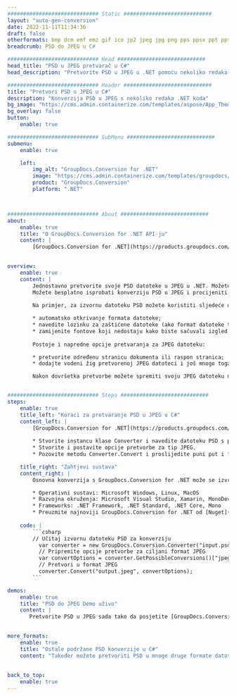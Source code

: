 ```yaml
---
############################# Static ############################
layout: "auto-gen-conversion"
date: 2022-11-11T11:34:36
draft: false
otherformats: bmp dcm emf emz gif ico jp2 jpeg jpg png pps ppsx ppt pptx psb psd svg svgz tga tif tiff webp wmf wmz
breadcrumb: PSD do JPEG u C#

############################# Head ############################
head_title: "PSD u JPEG pretvarač u C#"
head_description: "Pretvorite PSD u JPEG u .NET pomoću nekoliko redaka koda. Koristite GroupDocs Document Conversion API za pretvaranje preko 160 formata datoteka."

############################# Header ############################
title: "Pretvori PSD u JPEG u C#"
description: "Konverzija PSD u JPEG s nekoliko redaka .NET koda"
bg_image: "https://cms.admin.containerize.com/templates/aspose/App_Themes/V3/images/bg/header1.png"
bg_overlay: false
button:
    enable: true

############################# SubMenu ############################
submenu:
    enable: true

    left:
        img_alt: "GroupDocs.Conversion for .NET"
        image: "https://cms.admin.containerize.com/templates/groupdocs/images/product-logos/90x90-noborder/groupdocs-conversion-net.png"
        product: "GroupDocs.Conversion"
        platform: ".NET"



############################# About ############################
about:
    enable: true
    title: "O GroupDocs.Conversion for .NET API-ju"
    content: |
        [GroupDocs.Conversion for .NET](https://products.groupdocs.com/conversion/net/) može se koristiti za pretvaranje Microsoft Worda, Excela, PowerPointa, PDF-a, Visio i drugih formata. GroupDocs.Conversion je samostalni API koji je prikladan za pozadinske i interne sustave gdje su potrebne visoke performanse. Ne ovisi o softveru poput Microsofta ili Open Officea.
    

overview:
    enable: true
    content: |
        Jednostavno pretvorite svoje PSD datoteke u JPEG u .NET. Možete koristiti samo nekoliko C# linija koda na bilo kojoj platformi po vašem izboru kao što su - Windows, Linux, macOS.
        Možete besplatno isprobati konverziju PSD u JPEG i procijeniti kvalitetu rezultata konverzije. Uz jednostavne scenarije konverzije datoteka, možete isprobati naprednije opcije za učitavanje izvorne PSD datoteke i za spremanje izlaznog JPEG rezultata. 
        
        Na primjer, za izvornu datoteku PSD možete koristiti sljedeće opcije učitavanja:

        * automatsko otkrivanje formata datoteke;
        * navedite lozinku za zaštićene datoteke (ako format datoteke to podržava);
        * zamijenite fontove koji nedostaju kako biste sačuvali izgled dokumenta.
        
        Postoje i napredne opcije pretvaranja za JPEG datoteku:

        * pretvorite određenu stranicu dokumenta ili raspon stranica;
        * dodajte vodeni žig pretvorenoj JPEG datoteci i još mnogo toga.

        Nakon dovršetka pretvorbe možete spremiti svoju JPEG datoteku na lokalnu stazu datoteke ili bilo koju pohranu treće strane kao što su FTP, Amazon S3, Google Drive, Dropbox itd. Imajte na umu - da pretvorite PSD u {{ TO}} nema potrebe za instaliranjem bilo kakvog dodatnog softvera - poput MS Officea, Open Officea, Adobe Acrobat Readera itd.


############################# Steps ############################
steps:
    enable: true
    title_left: "Koraci za pretvaranje PSD u JPEG u C#"
    content_left: |
        [GroupDocs.Conversion for .NET](https://products.groupdocs.com/conversion/net/) programerima olakšava pretvaranje PSD datoteke u JPEG s nekoliko redaka koda.
        
        * Stvorite instancu klase Converter i navedite datoteku PSD s punim putem
        * Stvorite i postavite opcije pretvorbe za tip JPEG.
        * Pozovite metodu Converter.Convert i proslijedite puni put i format (JPEG) kao parametar

    title_right: "Zahtjevi sustava"
    content_right: |
        Osnovna konverzija s GroupDocs.Conversion for .NET može se izvršiti u samo nekoliko jednostavnih koraka. Naši API-ji podržani su na svim glavnim platformama i operativnim sustavima. Prije izvršavanja koda u nastavku, provjerite imate li sljedeće preduvjete instalirane na vašem sustavu.

        * Operativni sustavi: Microsoft Windows, Linux, MacOS
        * Razvojna okruženja: Microsoft Visual Studio, Xamarin, MonoDevelop
        * Frameworks: .NET Framework, .NET Standard, .NET Core, Mono
        * Preuzmite najnoviji GroupDocs.Conversion for .NET od [Nuget](https://www.nuget.org/packages/groupdocs.conversion)
         
    code: |
        ```csharp    
        // Učitaj izvornu datoteku PSD za konverziju
          var converter = new GroupDocs.Conversion.Converter("input.psd");
          // Pripremite opcije pretvorbe za ciljani format JPEG
          var convertOptions = converter.GetPossibleConversions()["jpeg"].ConvertOptions;
          // Pretvori u format JPEG
          converter.Convert("output.jpeg", convertOptions);
        ```

demos:
    enable: true
    title: "PSD do JPEG Demo uživo"
    content: |
       Pretvorite PSD u JPEG sada tako da posjetite [GroupDocs.Conversion App](https://products.groupdocs.app/conversion/family) web mjesto. Online demo ima sljedeće prednosti
          

more_formats:
    enable: true
    title: "Ostale podržane PSD konverzije u C#"
    content: "Također možete pretvoriti PSD u mnoge druge formate datoteka. Pogledajte popis u nastavku."
       
       
back_to_top:
    enable: true
---
```

